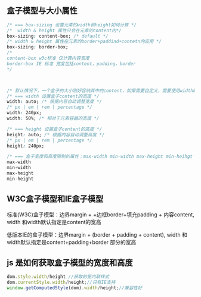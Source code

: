 
## 盒子模型与大小属性
```css
/* === box-sizing 设置元素的width和height如何计算 */
/*  width & height 属性只会在元素的content内*/
box-sizing: content-box; /* default */
/* width & height 属性在元素的border+paddind+contetn内应用 */
box-sizing: border-box;
/*
content-box w3c标准 仅计算内容宽度
border-box IE 标准 宽度包括content，padding，border
*/



/* 默认情况下，一个盒子的大小刚好容纳其中的content，如果需要自定义，需要使用width&height属性 */
/* === width 设置盒子content的宽度 */
width: auto; /* 根据内容自动调整宽度 */
/* px | em | rem | percentage */
width: 240px;
width: 50%; /* 相对于元素容器的宽度 */

/* === height 设置盒子content的高度 */
height: auto; /* 根据内容自动调整高度 */
/* px | em | rem | percentage */
height: 240px;

/* === 盒子宽度和高度限制的属性：max-width min-width max-height min-heihgt */
max-width
min-width
max-height
min-height
```



## W3C盒子模型和IE盒子模型
标准(W3C)盒子模型：边界margin + +边框border+填充padding + 内容content, width 和width默认指定是content的宽高

低版本IE的盒子模型：边界margin + (border + padding + content), width 和width默认指定是content+padding+border 部分的宽高


## js 是如何获取盒子模型的宽度和高度
```js
dom.style.width/height //获取的是内联样式
dom.currentStyle.width/height;//只有IE支持
window.getComputedStyle(dom).width/height;//兼容性好
```






